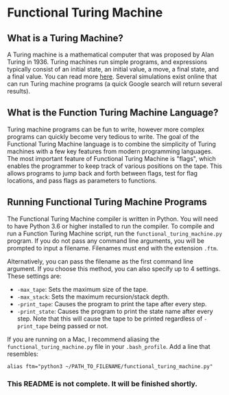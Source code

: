 # Functional Turing Machine

## What is a Turing Machine?
A Turing machine is a mathematical computer that was proposed by Alan Turing in 1936. Turing machines run simple programs, and expressions typically consist of an initial state, an initial value, a move, a final state, and a final value. You can read more [here](https://en.wikipedia.org/wiki/Turing_machine). Several simulations exist online that can run Turing machine programs (a quick Google search will return several results).

## What is the Function Turing Machine Language?
Turing machine programs can be fun to write, however more complex programs can quickly become very tedious to write. The goal of the Functional Turing Machine language is to combine the simplicity of Turing machines with a few key features from modern programming languages. The most important feature of Functional Turing Machine is "flags", which enables the programmer to keep track of various positions on the tape. This allows programs to jump back and forth between flags, test for flag locations, and pass flags as parameters to functions.

## Running Functional Turing Machine Programs
The Functional Turing Machine compiler is written in Python. You will need to have Python 3.6 or higher installed to run the compiler. To compile and run a Function Turing Machine script, run the `functional_turing_machine.py` program. If you do not pass any command line arguments, you will be prompted to input a filename. Filenames must end with the extension `.ftm`.

Alternatively, you can pass the filename as the first command line argument. If you choose this method, you can also specify up to 4 settings. These settings are:
- `-max_tape`: Sets the maximum size of the tape.
- `-max_stack`: Sets the maximum recursion/stack depth.
- `-print_tape`: Causes the program to print the tape after every step.
- `-print_state`: Causes the program to print the state name after every step. Note that this will cause the tape to be printed regardless of `-print_tape` being passed or not.

If you are running on a Mac, I recommend aliasing the `functional_turing_machine.py` file in your `.bash_profile`. Add a line that resembles:

    alias ftm="python3 ~/PATH_TO_FILENAME/functional_turing_machine.py"

### This README is not complete. It will be finished shortly.
